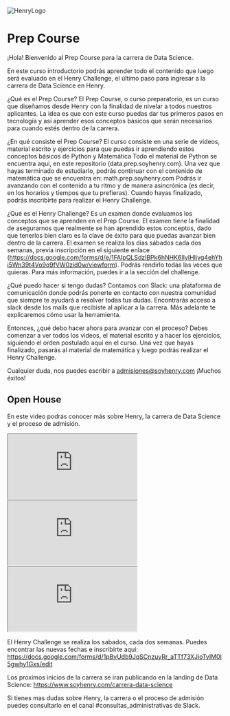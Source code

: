 ![HenryLogo](https://d31uz8lwfmyn8g.cloudfront.net/Assets/logo-henry-white-lg.png)

# Prep Course

¡Hola! Bienvenido al Prep Course para la carrera de Data Science. 

En este curso introductorio podrás aprender todo el contenido que luego será evaluado en el Henry Challenge, el último paso para ingresar a la carrera de Data Science en Henry. 

¿Qué es el Prep Course? 
El Prep Course, o curso preparatorio, es un curso que diseñamos desde Henry con la finalidad de nivelar a todos nuestros aplicantes. La idea es que con este curso puedas dar tus primeros pasos en tecnología y así aprender esos conceptos básicos que serán necesarios para cuando estés dentro de la carrera. 

¿En qué consiste el Prep Course? 
El curso consiste en una serie de videos, material escrito y ejercicios para que puedas ir aprendiendo estos conceptos básicos de Python y Matemática Todo el material de Python se encuentra aqui, en este repositorio (data.prep.soyhenry.com). Una vez que hayas terminado de estudiarlo, podrás continuar con el contenido de matemática que se encuentra en: math.prep.soyhenry.com
Podrás ir avanzando con el contenido a tu ritmo y de manera asincrónica (es decir, en los horarios y tiempos que tu prefieras). Cuando hayas finalizado, podrás inscribirte para realizar el Henry Challenge. 

¿Qué es el Henry Challenge? 
Es un examen donde evaluamos los conceptos que se aprenden en el Prep Course. El examen tiene la finalidad de asegurarnos que realmente se han aprendido estos conceptos, dado que tenerlos bien claro es la clave de éxito para que puedas avanzar bien dentro de la carrera. 
El examen se realiza los días sábados cada dos semanas, previa inscripción en el siguiente enlace (https://docs.google.com/forms/d/e/1FAIpQLSdzlBPk6hNHK6IlyIHIjvg4ehYhi5Wn39t4Vo9q9fVW0zid0w/viewform). Podrás rendirlo todas las veces que quieras. Para más información, puedes ir a la sección del challenge. 

¿Qué puedo hacer si tengo dudas? 
Contamos con Slack: una plataforma de comunicación donde podrás ponerte en contacto con nuestra comunidad que siempre te ayudará a resolver todas tus dudas. Encontrarás acceso a slack desde los mails que recibiste al aplicar a la carrera. Más adelante te explicaremos cómo usar la herramienta. 

Entonces, ¿qué debo hacer ahora para avanzar con el proceso? 
Debes comenzar a ver todos los videos, el material escrito y a hacer los ejercicios, siguiendo el orden postulado aquí en el curso. Una vez que hayas finalizado, pasarás al material de matemática y luego podrás realizar el Henry Challenge. 


Cualquier duda, nos puedes escribir a admisiones@soyhenry.com
¡Muchos éxitos!



## Open House

En este video podrás conocer más sobre Henry, la carrera de Data Science y el proceso de admisión. 

<div class="iframeContainer">
  <iframe src="https://player.vimeo.com/video/682041440" allow="autoplay; fullscreen" allowfullscreen></iframe>
</div>

<div class="iframeContainer">
  <iframe src="https://player.vimeo.com/video/742453617?h=28c415e214" allow="autoplay; fullscreen" allowfullscreen></iframe>
</div>

<div class="iframeContainer">
 <iframe src="https://player.vimeo.com/video/742456588?h=4c7e7f7180" allow="autoplay; fullscreen" allowfullscreen></iframe>
</div>

El Henry Challenge se realiza los sabados, cada dos semanas. 
Puedes encontrar las nuevas fechas e inscribirte aqui: https://docs.google.com/forms/d/1pByUdb9JqSCnzuyRr_aTTf73XJioTvIM0I5gwhy1Gxs/edit


Los proximos inicios de la carrera se iran publicando en la landing de Data Science: https://www.soyhenry.com/carrera-data-science

Si tienes mas dudas sobre Henry, la carrera o el proceso de admisión puedes consultarlo en el canal #consultas_administrativas de Slack.
